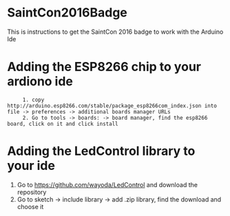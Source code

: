 # SaintCon2016Badge
This is instructions to get the SaintCon 2016 badge to work with the Arduino Ide
# Adding the ESP8266 chip to your ardiono ide
         1. copy http://arduino.esp8266.com/stable/package_esp8266com_index.json into file -> preferences -> additional boards manager URLs
         2. Go to tools -> boards: -> board manager, find the esp8266 board, click on it and click install
# Adding the LedControl library to your ide
1. Go to https://github.com/wayoda/LedControl and download the repository
2. Go to sketch -> include library -> add .zip library, find the download and choose it

